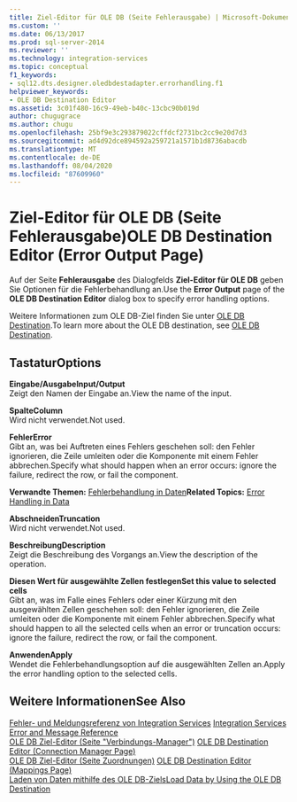 ```yaml
---
title: Ziel-Editor für OLE DB (Seite Fehlerausgabe) | Microsoft-Dokumentation
ms.custom: ''
ms.date: 06/13/2017
ms.prod: sql-server-2014
ms.reviewer: ''
ms.technology: integration-services
ms.topic: conceptual
f1_keywords:
- sql12.dts.designer.oledbdestadapter.errorhandling.f1
helpviewer_keywords:
- OLE DB Destination Editor
ms.assetid: 3c01f480-16c9-49eb-b40c-13cbc90b019d
author: chugugrace
ms.author: chugu
ms.openlocfilehash: 25bf9e3c293879022cffdcf2731bc2cc9e20d7d3
ms.sourcegitcommit: ad4d92dce894592a259721a1571b1d8736abacdb
ms.translationtype: MT
ms.contentlocale: de-DE
ms.lasthandoff: 08/04/2020
ms.locfileid: "87609960"
---
```

# <a name="ole-db-destination-editor-error-output-page"></a><span data-ttu-id="41d22-102">Ziel-Editor für OLE DB (Seite Fehlerausgabe)</span><span class="sxs-lookup"><span data-stu-id="41d22-102">OLE DB Destination Editor (Error Output Page)</span></span>
  <span data-ttu-id="41d22-103">Auf der Seite **Fehlerausgabe** des Dialogfelds **Ziel-Editor für OLE DB** geben Sie Optionen für die Fehlerbehandlung an.</span><span class="sxs-lookup"><span data-stu-id="41d22-103">Use the **Error Output** page of the **OLE DB Destination Editor** dialog box to specify error handling options.</span></span>  
  
 <span data-ttu-id="41d22-104">Weitere Informationen zum OLE DB-Ziel finden Sie unter [OLE DB Destination](data-flow/ole-db-destination.md).</span><span class="sxs-lookup"><span data-stu-id="41d22-104">To learn more about the OLE DB destination, see [OLE DB Destination](data-flow/ole-db-destination.md).</span></span>  
  
## <a name="options"></a><span data-ttu-id="41d22-105">Tastatur</span><span class="sxs-lookup"><span data-stu-id="41d22-105">Options</span></span>  
 <span data-ttu-id="41d22-106">**Eingabe/Ausgabe**</span><span class="sxs-lookup"><span data-stu-id="41d22-106">**Input/Output**</span></span>  
 <span data-ttu-id="41d22-107">Zeigt den Namen der Eingabe an.</span><span class="sxs-lookup"><span data-stu-id="41d22-107">View the name of the input.</span></span>  
  
 <span data-ttu-id="41d22-108">**Spalte**</span><span class="sxs-lookup"><span data-stu-id="41d22-108">**Column**</span></span>  
 <span data-ttu-id="41d22-109">Wird nicht verwendet.</span><span class="sxs-lookup"><span data-stu-id="41d22-109">Not used.</span></span>  
  
 <span data-ttu-id="41d22-110">**Fehler**</span><span class="sxs-lookup"><span data-stu-id="41d22-110">**Error**</span></span>  
 <span data-ttu-id="41d22-111">Gibt an, was bei Auftreten eines Fehlers geschehen soll: den Fehler ignorieren, die Zeile umleiten oder die Komponente mit einem Fehler abbrechen.</span><span class="sxs-lookup"><span data-stu-id="41d22-111">Specify what should happen when an error occurs: ignore the failure, redirect the row, or fail the component.</span></span>  
  
 <span data-ttu-id="41d22-112">**Verwandte Themen:** [Fehlerbehandlung in Daten](data-flow/error-handling-in-data.md)</span><span class="sxs-lookup"><span data-stu-id="41d22-112">**Related Topics:** [Error Handling in Data](data-flow/error-handling-in-data.md)</span></span>  
  
 <span data-ttu-id="41d22-113">**Abschneiden**</span><span class="sxs-lookup"><span data-stu-id="41d22-113">**Truncation**</span></span>  
 <span data-ttu-id="41d22-114">Wird nicht verwendet.</span><span class="sxs-lookup"><span data-stu-id="41d22-114">Not used.</span></span>  
  
 <span data-ttu-id="41d22-115">**Beschreibung**</span><span class="sxs-lookup"><span data-stu-id="41d22-115">**Description**</span></span>  
 <span data-ttu-id="41d22-116">Zeigt die Beschreibung des Vorgangs an.</span><span class="sxs-lookup"><span data-stu-id="41d22-116">View the description of the operation.</span></span>  
  
 <span data-ttu-id="41d22-117">**Diesen Wert für ausgewählte Zellen festlegen**</span><span class="sxs-lookup"><span data-stu-id="41d22-117">**Set this value to selected cells**</span></span>  
 <span data-ttu-id="41d22-118">Gibt an, was im Falle eines Fehlers oder einer Kürzung mit den ausgewählten Zellen geschehen soll: den Fehler ignorieren, die Zeile umleiten oder die Komponente mit einem Fehler abbrechen.</span><span class="sxs-lookup"><span data-stu-id="41d22-118">Specify what should happen to all the selected cells when an error or truncation occurs: ignore the failure, redirect the row, or fail the component.</span></span>  
  
 <span data-ttu-id="41d22-119">**Anwenden**</span><span class="sxs-lookup"><span data-stu-id="41d22-119">**Apply**</span></span>  
 <span data-ttu-id="41d22-120">Wendet die Fehlerbehandlungsoption auf die ausgewählten Zellen an.</span><span class="sxs-lookup"><span data-stu-id="41d22-120">Apply the error handling option to the selected cells.</span></span>  
  
## <a name="see-also"></a><span data-ttu-id="41d22-121">Weitere Informationen</span><span class="sxs-lookup"><span data-stu-id="41d22-121">See Also</span></span>  
 <span data-ttu-id="41d22-122">[Fehler- und Meldungsreferenz von Integration Services](../../2014/integration-services/integration-services-error-and-message-reference.md) </span><span class="sxs-lookup"><span data-stu-id="41d22-122">[Integration Services Error and Message Reference](../../2014/integration-services/integration-services-error-and-message-reference.md) </span></span>  
 <span data-ttu-id="41d22-123">[OLE DB Ziel-Editor &#40;Seite "Verbindungs-Manager"&#41;](../../2014/integration-services/ole-db-destination-editor-connection-manager-page.md) </span><span class="sxs-lookup"><span data-stu-id="41d22-123">[OLE DB Destination Editor &#40;Connection Manager Page&#41;](../../2014/integration-services/ole-db-destination-editor-connection-manager-page.md) </span></span>  
 <span data-ttu-id="41d22-124">[OLE DB Ziel-Editor &#40;Seite Zuordnungen&#41;](../../2014/integration-services/ole-db-destination-editor-mappings-page.md) </span><span class="sxs-lookup"><span data-stu-id="41d22-124">[OLE DB Destination Editor &#40;Mappings Page&#41;](../../2014/integration-services/ole-db-destination-editor-mappings-page.md) </span></span>  
 [<span data-ttu-id="41d22-125">Laden von Daten mithilfe des OLE DB-Ziels</span><span class="sxs-lookup"><span data-stu-id="41d22-125">Load Data by Using the OLE DB Destination</span></span>](data-flow/load-data-by-using-the-ole-db-destination.md)  
  
  
